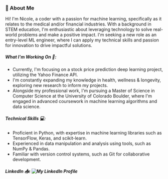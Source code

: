 ### 👋 About Me
Hi!  I'm Nicole, a coder with a passion for machine learning, specifically as it relates to the medical and/or financial industries. With a background in STEM education, I'm enthusiastic about leveraging technology to solve real-world problems and make a positive impact. I'm seeking a new role as an entry-level ML engineer, where I can apply my technical skills and passion for innovation to drive impactful solutions.

##### What I'm Working On 🔭:
- Currently, I'm focusing on a stock price prediction deep learning project, utilizing the Yahoo Finance API.
- I'm constantly expanding my knowledge in health, wellness & longevity, exploring new research to inform my projects.
- Alongside my professional work, I'm pursuing a Master of Science in Computer Science at the University of Colorado Boulder, where I'm engaged in advanced coursework in machine learning algorithms and data science.
 
##### Technical Skills 💻:
- Proficient in Python, with expertise in machine learning libraries such as TensorFlow, Keras, and scikit-learn.
- Experienced in data manipulation and analysis using tools, such as NumPy & Pandas.
- Familiar with version control systems, such as Git for collaborative development.
  
##### LinkedIn 📥: ![My LinkedIn Profile](https://www.linkedin.com/in/mcintyre-nicole/)
